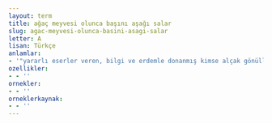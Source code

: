 ```yaml
---
layout: term
title: ağaç meyvesi olunca başını aşağı salar
slug: agac-meyvesi-olunca-basini-asagi-salar
letter: A
lisan: Türkçe
anlamlar:
- '"yararlı eserler veren, bilgi ve erdemle donanmış kimse alçak gönüllü olur" anlamında kullanılan bir söz'
ozellikler:
- - ''
ornekler:
- - ''
orneklerkaynak:
- - ''
---
```

